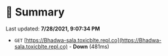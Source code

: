 # 📖 Summary
Last updated: **7/28/2021, 9:07:34 PM**

- `GET` [https://Bhadwa-sala.toxicblte.repl.co](https://Bhadwa-sala.toxicblte.repl.co) - **Down** (481ms)
